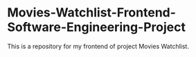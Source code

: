 # Movies-Watchlist-Frontend-Software-Engineering-Project
This is a repository for my frontend of project Movies Watchlist.
